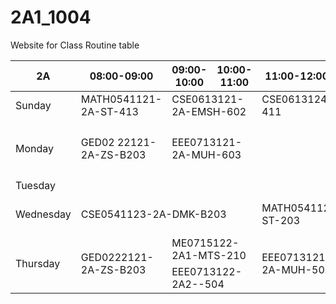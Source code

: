 # 2A1_1004
Website for Class Routine table
<!DOCTYPE html>
<html lang="en">
<head>
<meta charset="UTF-8" />
<meta name="viewport" content="width=device-width, initial-scale=1" />
<title>2A1 Class Routine</title>
 <link rel="stylesheet" href="style.css">
</head>
<body>
<table>
  <thead>
    <tr>
      <th>2A</th>
      <th>08:00-09:00</th>
      <th>09:00-10:00</th>
      <th>10:00-11:00</th>
      <th>11:00-12:00</th>
      <th>12:00-01:00</th>
      <th>01:00-02:00</th>
      <th>02:00-03:00</th>
      <th>03:00-04:00</th>
    </tr>
  </thead>
  <tbody>
    <tr>
      <td>Sunday</td>
      <td class="pink">MATH0541121-2A-ST-413</td>
      <td class="yellow" colspan="2">CSE0613121-2A-EMSH-602</td>
      <td class="lightpink" colspan="3">CSE0613124-2A-FTTE,SAU-411</td>
      <td></td>
      <td></td>
    </tr>
    <tr>
        <td rowspan="2">Monday</td>
        <td class="pink" rowspan="2">GED02 22121-2A-ZS-B203</td>
        <td class="lightyellow" rowspan="2" colspan="2">EEE0713121-2A-MUH-603</td>
        <td rowspan="2"></td>
        <td class="lightyellow" colspan="2">EEE0713122-2A1-ABH-502</td>
        <td></td>
        <td></td>
    </tr>
    <tr>
        <td></td>
        <td class="purple"  colspan="2">ME0715122-2A2-SSCE-210</td>
        <td></td> 
    </tr>
      <td>Tuesday</td>
      <td class="gray" colspan="8"></td>
    </tr>
    <tr>
      <td>Wednesday</td>
      <td class="pink" colspan="3">CSE0541123-2A-DMK-B203</td>
      <td class="pink" colspan="2">MATH0541121-2A-ST-203</td>
      <td></td>
      <td></td>
      <td class="yellow">CSE0613121-2A-EMSH-602</td>
    </tr>
<tr>
        <td rowspan="2">Thursday</td>
        <td class="pink"rowspan="2">GED0222121-2A-ZS-B203</td>
        <td colspan="2" class="purple">ME0715122-2A1-MTS-210</td>
        <td class="lightyellow"rowspan="2">EEE0713121-2A-MUH-509</td>
        <td class="yellow" rowspan="2" colspan="3">CSE0613121-2A-EMSH,KNA-411</td>
        <td rowspan="2"></td>
    </tr>
    <tr>
    <td class="lightyellow" colspan="2">EEE0713122-2A2--504</td>
    </tr>
  </tbody>
</table>
</body>
</html>
